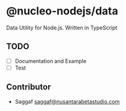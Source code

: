 # @nucleo-nodejs/data

Data Utility for Node.js. Written in TypeScript

## TODO

- [ ] Documentation and Example
- [ ] Test

## Contributor

- Saggaf <saggaf@nusantarabetastudio.com>
